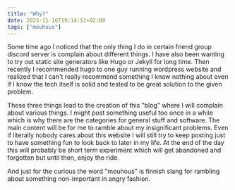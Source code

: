 ```yaml
---
title: "Why?"
date: 2023-11-16T19:14:51+02:00
tags: ["mouhous"]
---
```


Some time ago I noticed that the only thing I do in certain friend group discord server is complain about different things. I have also been wanting to try out static site generators like Hugo or Jekyll for long time. Then recently I recommended hugo to one guy running wordpress website and realized that I can't really recommend something I know nothing about even if I know the tech itself is solid and tested to be great solution to the given problem.

These three things lead to the creation of this "blog" where I will complain about various things. I might post something useful too once in a while which is why there are the categories for general stuff and software. The main content will be for me to ramble about my insignificant problems. Even if literally nobody cares about this website I will still try to keep posting just to have something fun to look back to later in my life. At the end of the day this will probably be short term experiment which will get abandoned and forgotten but until then, enjoy the ride.

And just for the curious the word "mouhous" is finnish slang for rambling about something non-important in angry fashion.
